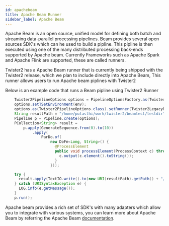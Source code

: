 ```yaml
---
id: apachebeam
title: Apache Beam Runner
sidebar_label: Apache Beam
---
```



Apache Beam is an open source, unified model for defining both batch and streaming data-parallel processing pipelines.
Beam provides several open sources SDK's which can he used to build a pipline. This pipline is then 
executed using one of the many distributed processing back-ends supported by Apache beam. Currently 
Frameworks such as Apache Spark and Apache Flink are supported, these are called runners.

Twister2 has a Apache Beam runner that is currently being shipped with the Twister2 release, which we plan to 
include directly into Apache Beam, This runner allows users to run Apache beam piplines with Twister2

Below is an example code that runs a Beam pipline using Twister2 Runner

```java
    Twister2PipelineOptions options = PipelineOptionsFactory.as(Twister2PipelineOptions.class);
    options.setTSetEnvironment(env);
    options.as(Twister2PipelineOptions.class).setRunner(Twister2LegacyRunner.class);
    String resultPath = "/home/pulasthi/work/twister2/beamtest/testdir";
    Pipeline p = Pipeline.create(options);
    PCollection<String> result =
        p.apply(GenerateSequence.from(0).to(10))
            .apply(
                ParDo.of(
                    new DoFn<Long, String>() {
                      @ProcessElement
                      public void processElement(ProcessContext c) throws Exception {
                        c.output(c.element().toString());
                      }
                    }));

    try {
      result.apply(TextIO.write().to(new URI(resultPath).getPath() + "/part"));
    } catch (URISyntaxException e) {
      LOG.info(e.getMessage());
    }
    p.run();
```

Apache beam provides a rich set of SDK's with many adapters which allow you to integrate with
various systems, you can learn more about Apache Beam by referring the Apache Beam [documentation](https://beam.apache.org/documentation/).